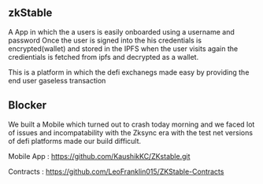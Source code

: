 ## zkStable

A App in which the a users is easily onboarded using a username and password 
Once the user is signed into the his credentials is encrypted(wallet) and stored  in the IPFS 
when the user visits again the credientials is fetched from ipfs and decrypted as a wallet.

This is a platform in which the defi exchanegs made easy by providing the end user gaseless transaction




## Blocker 
We built a Mobile which turned out to crash today morning and we faced lot of issues and incompatability with the Zksync era with the test net versions of defi platforms made our build difficult.


Mobile App : https://github.com/KaushikKC/ZKstable.git


Contracts : https://github.com/LeoFranklin015/ZKStable-Contracts

